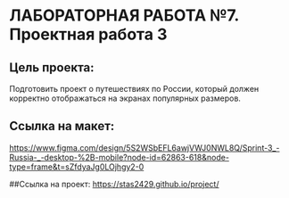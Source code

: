 # **ЛАБОРАТОРНАЯ РАБОТА №7. Проектная работа 3**

## Цель проекта:
Подготовить проект о путешествиях по России, который должен корректно
отображаться на экранах популярных размеров.

## Ссылка на макет:
https://www.figma.com/design/5S2WSbEFL6awjVWJ0NWL8Q/Sprint-3_-Russia-_-desktop-%2B-mobile?node-id=62863-618&node-type=frame&t=sZfdyaJg0LOjhgy2-0

##Ссылка на проект:
https://stas2429.github.io/project/
